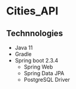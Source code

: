 # Cities_API

## Technnologies

+ Java 11
+ Gradle	
+ Spring boot 2.3.4
	+ Spring Web
	+ Spring Data JPA
	+ PostgreSQL Driver